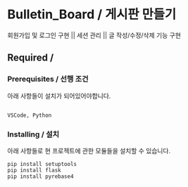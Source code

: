 # Bulletin_Board / 게시판 만들기

회원가입 및 로그인 구현 || 세션 관리 || 글 작성/수정/삭제 기능 구현

## Required /

### Prerequisites / 선행 조건

아래 사항들이 설치가 되어있어야합니다.

```

VSCode, Python

```

### Installing / 설치

아래 사항들로 현 프로젝트에 관한 모듈들을 설치할 수 있습니다.

```
pip install setuptools
pip install flask
pip install pyrebase4

```
